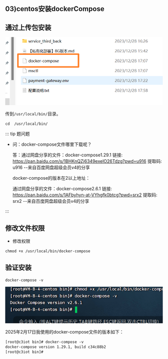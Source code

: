## 03)centos安装dockerCompose



## 通过上传包安装

![image-20240101114808081](03centos安装docker_compose.assets/image-20240101114808081.png)

传到`/usr/local/bin/`目录。

```shell
cd  /usr/local/bin/
```

::: tip  题问题

- 问：docker-compose文件哪里下载呢？

  答：通过网盘分享的文件：docker-compose1.29.1
  链接: https://pan.baidu.com/s/1BHKnQZj6349exelO26Tdzg?pwd=u916 提取码: u916 
  --来自百度网盘超级会员v4的分享
  
  docker-compose的版本在2以上地址：
  
  通过网盘分享的文件：docker-compose2.6.1
  链接: https://pan.baidu.com/s/1AFbyhyn-at-VYhgfk0btcg?pwd=srx2 提取码: srx2 
  --来自百度网盘超级会员v4的分享

:::

## 修改文件权限

- 修改权限

```shell
chmod +x /usr/local/bin/docker-compose
```

## 验证安装

```shell
docker-compose -v
```

![image-20240101115111649](03centos安装docker_compose.assets/image-20240101115111649.png)





2025年2月17日我使用的docker-compose文件的版本如下：

```shell
[root@c3iot bin]# docker-compose -v
docker-compose version 1.29.1, build c34c88b2
[root@c3iot bin]# 
```





